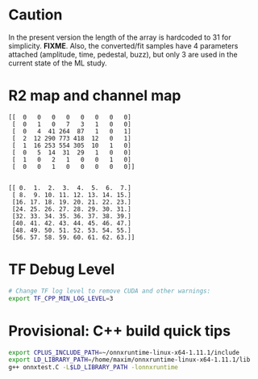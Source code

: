 
# Caution

In the present version the length of the array is hardcoded to 31 for simplicity. __FIXME__.
Also, the converted/fit samples have 4 parameters attached (amplitude, time, pedestal, buzz),
but only 3 are used in the current state of the ML study.

# R2 map and channel map

```
[[  0   0   0   0   0   0   0   0]
 [  0   1   0   7   3   1   0   0]
 [  0   4  41 264  87   1   0   1]
 [  2  12 290 773 418  12   0   1]
 [  1  16 253 554 305  10   1   0]
 [  0   5  14  31  29   1   0   0]
 [  1   0   2   1   0   0   1   0]
 [  0   0   1   0   0   0   0   0]]


[[ 0.  1.  2.  3.  4.  5.  6.  7.]
 [ 8.  9. 10. 11. 12. 13. 14. 15.]
 [16. 17. 18. 19. 20. 21. 22. 23.]
 [24. 25. 26. 27. 28. 29. 30. 31.]
 [32. 33. 34. 35. 36. 37. 38. 39.]
 [40. 41. 42. 43. 44. 45. 46. 47.]
 [48. 49. 50. 51. 52. 53. 54. 55.]
 [56. 57. 58. 59. 60. 61. 62. 63.]]

```

# TF Debug Level

```bash
# Change TF log level to remove CUDA and other warnings:
export TF_CPP_MIN_LOG_LEVEL=3
```

# Provisional: C++ build quick tips

```bash
export CPLUS_INCLUDE_PATH=~/onnxruntime-linux-x64-1.11.1/include
export LD_LIBRARY_PATH=/home/maxim/onnxruntime-linux-x64-1.11.1/lib
g++ onnxtest.C -L$LD_LIBRARY_PATH -lonnxruntime
```
